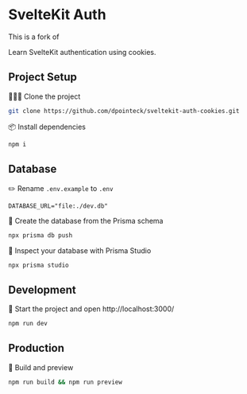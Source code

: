 # SvelteKit Auth

This is a fork of [](https://github.com/joysofcode/sveltekit-auth-cookies.git)

Learn SvelteKit authentication using cookies.

## Project Setup

🧑‍🤝‍🧑 Clone the project

```sh
git clone https://github.com/dpointeck/sveltekit-auth-cookies.git
```

📦️ Install dependencies

```sh
npm i
```

## Database

✏️ Rename `.env.example` to `.env`

```
DATABASE_URL="file:./dev.db"
```

🔨 Create the database from the Prisma schema

```sh
npx prisma db push
```

🔎 Inspect your database with Prisma Studio

```
npx prisma studio
```

## Development

🦄 Start the project and open http://localhost:3000/

```sh
npm run dev
```

## Production

🔨 Build and preview

```sh
npm run build && npm run preview
```
